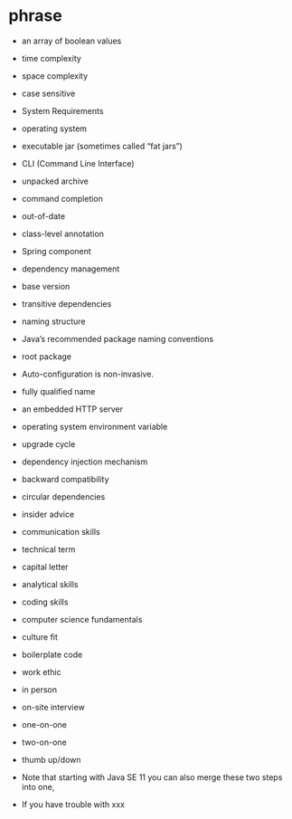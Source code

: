 # phrase
- an array of boolean values
- time complexity
- space complexity
- case sensitive
- System Requirements
- operating system
- executable jar (sometimes called “fat jars”)
- CLI (Command Line Interface)
- unpacked archive
- command completion
- out-of-date
- class-level annotation
- Spring component
- dependency management
- base version 
- transitive dependencies
- naming structure
- Java’s recommended package naming conventions
- root package
- Auto-configuration is non-invasive.
- fully qualified name
- an embedded HTTP server
- operating system environment variable
- upgrade cycle
- dependency injection mechanism
- backward compatibility
- circular dependencies
- insider advice
-  communication skills
-  technical term
-  capital letter
- analytical skills
- coding skills
- computer science fundamentals
- culture fit
- boilerplate code
- work ethic
- in person
- on-site interview
- one-on-one
- two-on-one
- thumb up/down

- Note that starting with Java SE 11 you can also merge these two steps into one,
- If you have trouble with xxx
